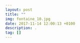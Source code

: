 ```yaml
---
layout: post
title: ""
img: fontaine_10.jpg
date: 2017-11-14 12:00:13 +0100
description: .
tag: []
---
```


